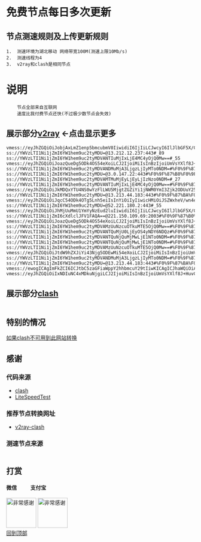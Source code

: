 # 免费节点每日多次更新
 
## 节点测速规则及上传更新规则

```
1.  测速环境为湖北移动 网络带宽100M(测速上限10Mb/s)
2.  测速线程为4
3.  v2ray和clash是相同节点 
```
# 说明
```
    节点全部来自互联网
    速度比我付费节点还快(不过极少数节点会失效)
```

## 展示部分[v2ray](https://github.com/sanzhang007/node_free/blob/main/v2ray.txt) <-点击显示更多

```
vmess://eyJhZGQiOiJobjAxLmZ1enp5bmcubmV0IiwidiI6IjIiLCJwcyI6IlJlbGF5X/Cfh7vwn4ezVk4t8J+Hu/Cfh7NWTl8xMjM4IiwicG9ydCI6ODAsImlkIjoiZWM3Yzk0YjUtNmNhNi00Mjg5LWI0NGItYzY1ODNmMmM1ZjZjIiwiYWlkIjoiMCIsIm5ldCI6IndzIiwidHlwZSI6IiIsImhvc3QiOiIiLCJwYXRoIjoiL2Z1enp5bmc/ZWQ9MjA0OCIsInRscyI6IiJ9
ss://YWVzLTI1Ni1jZmI6YW1hem9uc2tyMDU=@13.212.12.237:443#_89
ss://YWVzLTI1Ni1jZmI6YW1hem9uc2tyMDVANTIuMjIxLjE4MC4yOjQ0Mw==#_55
vmess://eyJhZGQiOiJoazQueDg5ODk4OS54eXoiLCJ2IjoiMiIsInBzIjoiUmVsYXlf8J+HqvCfh7hFUy3wn4eq8J+HuEVTXzI4MCIsInBvcnQiOjM0MDE3LCJpZCI6ImVkZGU4Y2QyLThlZGItNGZkOC04ZDBjLWEwNDBjYjY0YTY4OCIsImFpZCI6IjAiLCJuZXQiOiJ3cyIsInR5cGUiOiIiLCJob3N0IjoiaGs0Lng4OTg5ODkueHl6IiwicGF0aCI6Ii9hcmlja2UuY29tIiwidGxzIjoidGxzIn0=
ss://YWVzLTI1Ni1jZmI6YW1hem9uc2tyMDVANDMuMjA3LjgzLjIyMTo0NDM=#%F0%9F%87%AF%F0%9F%87%B5JP_426
ss://YWVzLTI1Ni1jZmI6YW1hem9uc2tyMDU=@3.0.147.22:443#%F0%9F%87%B8%F0%9F%87%ACSG_467
ss://YWVzLTI1Ni1jZmI6YW1hem9uc2tyMDVAMTMuMjEyLjEyLjIzNzo0NDM=#_27
ss://YWVzLTI1Ni1jZmI6YW1hem9uc2tyMDVANTIuMjIxLjE4MC4yOjQ0Mw==#%F0%9F%87%B8%F0%9F%87%ACSG_695
vmess://eyJhZGQiOiJkMDQxYTU4NS0wYzFlLWU5MjgtZGZiYi1jNWM0YmI3Zjk2ODUuY25uaWMucmlwIiwidiI6IjIiLCJwcyI6IlJlbGF5X/Cfh7nwn4e8VFct8J+HufCfh7xUV183NDIiLCJwb3J0Ijo4MCwiaWQiOiIwYmQzZGRhMi04OGU4LTRlN2MtYTQ2ZS03ZGI3ZDFkM2NiNGQiLCJhaWQiOiIwIiwibmV0Ijoid3MiLCJ0eXBlIjoiIiwiaG9zdCI6IiIsInBhdGgiOiIvIiwidGxzIjoiIn0=
ss://YWVzLTI1Ni1jZmI6YW1hem9uc2tyMDU=@13.213.44.183:443#%F0%9F%87%BA%F0%9F%87%B8US_433
vmess://eyJhZGQiOiJqcC54ODk4OTg5Lnh5eiIsInYiOiIyIiwicHMiOiJSZWxheV/wn4ev8J+HtUpQLfCfh6/wn4e1SlBfNjE2IiwicG9ydCI6NDIwMTcsImlkIjoiZWRkZThjZDItOGVkYi00ZmQ4LThkMGMtYTA0MGNiNjRhNjg4IiwiYWlkIjoiMCIsIm5ldCI6IndzIiwidHlwZSI6IiIsImhvc3QiOiJqcC54ODk4OTg5Lnh5eiIsInBhdGgiOiIvYXJpY2tlLmNvbSIsInRscyI6InRscyJ9
ss://YWVzLTI1Ni1jZmI6YW1hem9uc2tyMDU=@52.221.180.2:443#_55
vmess://eyJhZGQiOiJhMjUuMmU1YmYyNzEud2luIiwidiI6IjIiLCJwcyI6IlJlbGF5X/Cfh7Dwn4e3S1It8J+HsPCfh7dLUl81MjciLCJwb3J0Ijo4MCwiaWQiOiI2MmRiYzAwMy0zZjE2LTQzNGMtOTJhZi1lM2ExNDM3NzYwOWQiLCJhaWQiOiIwIiwibmV0Ijoid3MiLCJ0eXBlIjoiIiwiaG9zdCI6ImEyNS4yZTViZjI3MS53aW4iLCJwYXRoIjoiLyIsInRscyI6IiJ9
ss://YWVzLTI1Ni1jZmI6cXdlclJFV1FAQA==@221.150.109.69:2003#%F0%9F%87%B0%F0%9F%87%B7KR_453
vmess://eyJhZGQiOiJoazQueDg5ODk4OS54eXoiLCJ2IjoiMiIsInBzIjoiUmVsYXlf8J+HqvCfh7hFUy3wn4eq8J+HuEVTXzM1MiIsInBvcnQiOjU4MDEzLCJpZCI6ImUxY2Y1MTYzLTZiMWYtNDJkZC05MjQ3LWY0NzE5ODJjODk2OCIsImFpZCI6IjAiLCJuZXQiOiJ3cyIsInR5cGUiOiIiLCJob3N0IjoiaGs0Lng4OTg5ODkueHl6IiwicGF0aCI6Ii9hcmlja2UuY29tIiwidGxzIjoidGxzIn0=
ss://YWVzLTI1Ni1jZmI6YW1hem9uc2tyMDVAMzUuNzcuOTkuMTE5OjQ0Mw==#%F0%9F%87%AF%F0%9F%87%B5JP_420
ss://YWVzLTI1Ni1jZmI6YW1hem9uc2tyMDVANTQuMjU0LjEyOS4yNDY6NDQz#%F0%9F%87%B8%F0%9F%87%ACSG_651
ss://YWVzLTI1Ni1jZmI6YW1hem9uc2tyMDVANTQuNjQuMjMwLjE1NTo0NDM=#%F0%9F%87%AF%F0%9F%87%B5JP_430
ss://YWVzLTI1Ni1jZmI6YW1hem9uc2tyMDVANTQuNjQuMjMwLjE1NTo0NDM=#%F0%9F%87%AF%F0%9F%87%B5JP_595
ss://YWVzLTI1Ni1jZmI6YW1hem9uc2tyMDVAMzUuNzcuOTkuMTE5OjQ0Mw==#%F0%9F%87%AF%F0%9F%87%B5JP_433
vmess://eyJhZGQiOiJtdW9hZXJiYi43Njg5ODEwMi54eXoiLCJ2IjoiMiIsInBzIjoiUmVsYXlf8J+HuvCfh7hVUy3wn4em8J+HukFVXzExMzAiLCJwb3J0IjoyMDUyLCJpZCI6IjU5MzZkYmQ1LTY3MGYtMzcyYy04N2JlLWZhNWE1NWRkMmQwYyIsImFpZCI6IjAiLCJuZXQiOiJ3cyIsInR5cGUiOiIiLCJob3N0IjoibXVvYWVyYi43Njg5ODEwMi54eXoiLCJwYXRoIjoiL2FpdWZid3VnZSIsInRscyI6IiJ9
ss://YWVzLTI1Ni1jZmI6YW1hem9uc2tyMDVANDMuMjA3LjgzLjIyMTo0NDM=#%F0%9F%87%AF%F0%9F%87%B5JP_600
ss://YWVzLTI1Ni1jZmI6YW1hem9uc2tyMDU=@13.213.44.183:443#%F0%9F%87%BA%F0%9F%87%B8US_500
vmess://ewogICAgImFkZCI6ICJtbC5zaGFiaWppY2hhbmcuY29tIiwKICAgICJhaWQiOiAwLAogICAgImhvc3QiOiAibWwuc2hhYmlqaWNoYW5nLmNvbSIsCiAgICAiaWQiOiAiZjA1NzBmOWMtZDY4OC00YmMwLWFiMzUtMGIxOGRlMmMxMTVmIiwKICAgICJuZXQiOiAid3MiLAogICAgInBhdGgiOiAiLyIsCiAgICAicG9ydCI6IDgwLAogICAgInBzIjogIue+juWbvSAzOCIsCiAgICAidGxzIjogIiIsCiAgICAidHlwZSI6ICJhdXRvIiwKICAgICJzZWN1cml0eSI6ICJhdXRvIiwKICAgICJza2lwLWNlcnQtdmVyaWZ5IjogZmFsc2UsCiAgICAic25pIjogIm1sLnNoYWJpamljaGFuZy5jb20iCn0=
vmess://eyJhZGQiOiIxNDIuNC4xMDkuNjgiLCJ2IjoiMiIsInBzIjoiUmVsYXlf8J+HuvCfh7hVUy3wn4e68J+HuFVTXzg5OSIsInBvcnQiOjQ2NjcyLCJpZCI6IjQxODA0OGFmLWEyOTMtNGI5OS05YjBjLTk4Y2EzNTgwZGQyNCIsImFpZCI6IjY0IiwibmV0IjoidGNwIiwidHlwZSI6IiIsImhvc3QiOiIiLCJwYXRoIjoiIiwidGxzIjoiIn0=

```

## 展示部分[clash](https://github.com/sanzhang007/node_free/blob/main/clash.yaml)

```
```
## 特别的情况
[如果clash不可用到此网站转换](https://v1.v2rayse.com/v2ray-clash)

## 感谢
### 代码来源
- [clash](https://github.com/Dreamacro/clash)
- [LiteSpeedTest](https://github.com/xxf098/LiteSpeedTest)

### 推荐节点转换网址
- [v2ray-clash](https://v1.v2rayse.com/v2ray-clash)


### 测速节点来源
```

```
## 打赏

#### 微信 &nbsp;&nbsp;&nbsp;&nbsp;&nbsp;&nbsp;&nbsp;&nbsp;&nbsp;&nbsp;支付宝 
<img src="https://github.com/sanzhang007/node_free/blob/main/png/weixin.png" width="80px" alt="非常感谢">&nbsp;<img src="https://github.com/sanzhang007/node_free/blob/main/png/alipay.png" width="80px" alt="非常感谢">
</br>
[回到顶部](#readme)